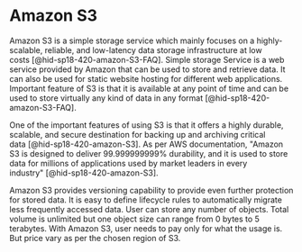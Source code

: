 Amazon S3
=========

Amazon S3 is a simple storage service which mainly focuses on a
highly-scalable, reliable, and low-latency data storage infrastructure
at low costs [@hid-sp18-420-amazon-S3-FAQ]. Simple storage Service is a
web service provided by Amazon that can be used to store and retrieve
data. It can also be used for static website hosting for different web
applications. Important feature of S3 is that it is available at any
point of time and can be used to store virtually any kind of data in any
format [@hid-sp18-420-amazon-S3-FAQ].

One of the important features of using S3 is that it offers a highly
durable, scalable, and secure destination for backing up and archiving
critical data [@hid-sp18-420-amazon-S3]. As per AWS documentation,
"Amazon S3 is designed to deliver 99.999999999% durability, and it is
used to store data for millions of applications used by market leaders
in every industry" [@hid-sp18-420-amazon-S3].

Amazon S3 provides versioning capability to provide even further
protection for stored data. It is easy to define lifecycle rules to
automatically migrate less frequently accessed data. User can store any
number of objects. Total volume is unlimited but one object size can
range from 0 bytes to 5 terabytes. With Amazon S3, user needs to pay
only for what the usage is. But price vary as per the chosen region of
S3.
